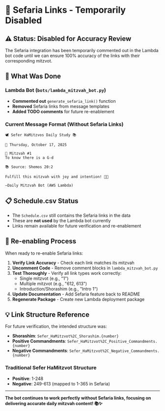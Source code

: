 # 🔗 Sefaria Links - Temporarily Disabled

## ⚠️ **Status: Disabled for Accuracy Review**

The Sefaria integration has been temporarily commented out in the Lambda bot code until we can ensure 100% accuracy of the links with their corresponding mitzvot.

## 🔧 **What Was Done**

### Lambda Bot (`bots/lambda_mitzvah_bot.py`)

- **Commented out** `generate_sefaria_link()` function
- **Removed** Sefaria links from message templates
- **Added TODO comments** for future re-enablement

### Current Message Format (Without Sefaria Links)

```
🕊️ Sefer HaMitzvos Daily Study 📚

📅 Thursday, October 17, 2025

🔢 Mitzvah #1
To know there is a G‑d

📚 Source: Shemos 20:2

Fulfill this mitzvah with joy and intention! 💫🙏

—Daily Mitzvah Bot (AWS Lambda)
```

## 📋 **Schedule.csv Status**

- The `Schedule.csv` still contains the Sefaria links in the data
- These are **not used** by the Lambda bot currently
- Links remain available for future verification and re-enablement

## 🔄 **Re-enabling Process**

When ready to re-enable Sefaria links:

1. **Verify Link Accuracy** - Check each link matches its mitzvah
2. **Uncomment Code** - Remove comment blocks in `lambda_mitzvah_bot.py`
3. **Test Thoroughly** - Verify all link types work correctly:
   - Single mitzvot (e.g., "1")
   - Multiple mitzvot (e.g., "612, 613")
   - Introduction/Shorashim (e.g., "Intro 1")
4. **Update Documentation** - Add Sefaria feature back to README
5. **Regenerate Package** - Create new Lambda deployment package

## 💡 **Link Structure Reference**

For future verification, the intended structure was:

- **Shorashim**: `Sefer_HaMitzvot%2C_Shorashim.{number}`
- **Positive Commandments**: `Sefer_HaMitzvot%2C_Positive_Commandments.{number}`
- **Negative Commandments**: `Sefer_HaMitzvot%2C_Negative_Commandments.{number}`

### Traditional Sefer HaMitzvot Structure

- **Positive**: 1-248
- **Negative**: 249-613 (mapped to 1-365 in Sefaria)

---

**The bot continues to work perfectly without Sefaria links, focusing on delivering accurate daily mitzvah content! 📚✨**
